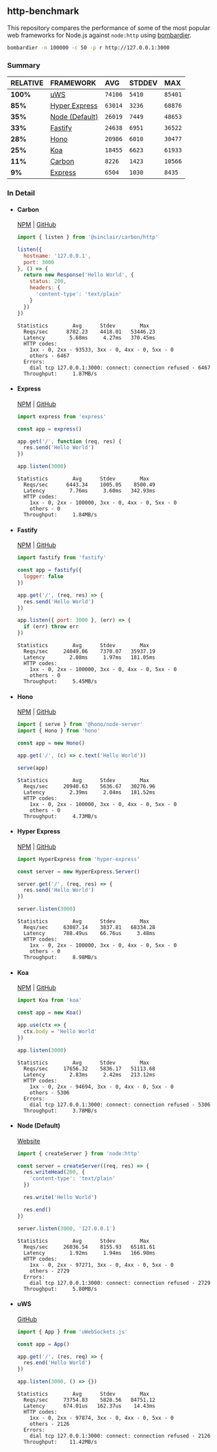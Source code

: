 ## http-benchmark

This repository compares the performance of some of the most popular web frameworks for Node.js against `node:http` using [bombardier](https://github.com/codesenberg/bombardier).

```bash
bombardier -n 100000 -c 50 -p r http://127.0.0.1:3000
```

### Summary

| RELATIVE | FRAMEWORK | AVG | STDDEV | MAX |
| :--- | :--- | :--- | :--- | :--- |
| **100%** | [uWS](#uws) | `74106` | `5410` | `85401` |
| **85%** | [Hyper Express](#hyper-express) | `63014` | `3236` | `68876` |
| **35%** | [Node (Default)](#node-default) | `26019` | `7449` | `48653` |
| **33%** | [Fastify](#fastify) | `24638` | `6951` | `36522` |
| **28%** | [Hono](#hono) | `20986` | `6010` | `30477` |
| **25%** | [Koa](#koa) | `18455` | `6623` | `61933` |
| **11%** | [Carbon](#carbon) | `8226` | `1423` | `10566` |
| **9%** | [Express](#express) | `6504` | `1030` | `8435` |


### In Detail

- #### Carbon
  [NPM](https://npmjs.com/@sinclair/carbon) | [GitHub](https://github.com/sinclairzx81/carbon)
  ```js
  import { listen } from '@sinclair/carbon/http'

  listen({
    hostname: '127.0.0.1',
    port: 3000
  }, () => {
    return new Response('Hello World', {
      status: 200,
      headers: {
        'content-type': 'text/plain'
      }
    })
  })
  ```

  ```
  Statistics        Avg      Stdev        Max
    Reqs/sec      8782.23    4418.01   53446.23
    Latency        5.68ms     4.27ms   370.45ms
    HTTP codes:
      1xx - 0, 2xx - 93533, 3xx - 0, 4xx - 0, 5xx - 0
      others - 6467
    Errors:
      dial tcp 127.0.0.1:3000: connect: connection refused - 6467
    Throughput:     1.87MB/s
  ```

- #### Express
  [NPM](https://npmjs.com/express) | [GitHub](https://github.com/expressjs/express)
  ```js
  import express from 'express'

  const app = express()

  app.get('/', function (req, res) {
    res.send('Hello World')
  })

  app.listen(3000)
  ```

  ```
  Statistics        Avg      Stdev        Max
    Reqs/sec      6443.34    1005.05    8500.49
    Latency        7.76ms     3.60ms   342.93ms
    HTTP codes:
      1xx - 0, 2xx - 100000, 3xx - 0, 4xx - 0, 5xx - 0
      others - 0
    Throughput:     1.84MB/s
  ```

- #### Fastify
  [NPM](https://npmjs.com/fastify) | [GitHub](https://github.com/fastify/fastify)
  ```js
  import fastify from 'fastify'

  const app = fastify({
    logger: false
  })

  app.get('/', (req, res) => {
    res.send('Hello World')
  })

  app.listen({ port: 3000 }, (err) => {
    if (err) throw err
  })
  ```

  ```
  Statistics        Avg      Stdev        Max
    Reqs/sec     24049.06    7370.07   35937.19
    Latency        2.08ms     1.97ms   181.05ms
    HTTP codes:
      1xx - 0, 2xx - 100000, 3xx - 0, 4xx - 0, 5xx - 0
      others - 0
    Throughput:     5.45MB/s
  ```

- #### Hono
  [NPM](https://npmjs.com/hono) | [GitHub](https://github.com/honojs/hono)
  ```js
  import { serve } from '@hono/node-server'
  import { Hono } from 'hono'

  const app = new Hono()

  app.get('/', (c) => c.text('Hello World'))

  serve(app)
  ```

  ```
  Statistics        Avg      Stdev        Max
    Reqs/sec     20940.63    5636.67   30276.96
    Latency        2.39ms     2.04ms   181.52ms
    HTTP codes:
      1xx - 0, 2xx - 100000, 3xx - 0, 4xx - 0, 5xx - 0
      others - 0
    Throughput:     4.73MB/s
  ```

- #### Hyper Express
  [NPM](https://npmjs.com/hyper-express) | [GitHub](https://github.com/kartikk221/hyper-express)
  ```js
  import HyperExpress from 'hyper-express'

  const server = new HyperExpress.Server()

  server.get('/', (req, res) => {
    res.send('Hello World')
  })

  server.listen(3000)
  ```

  ```
  Statistics        Avg      Stdev        Max
    Reqs/sec     63087.14    3837.81   68334.28
    Latency      788.49us    66.76us     3.48ms
    HTTP codes:
      1xx - 0, 2xx - 100000, 3xx - 0, 4xx - 0, 5xx - 0
      others - 0
    Throughput:     8.98MB/s
  ```

- #### Koa
  [NPM](https://npmjs.com/koa) | [GitHub](https://github.com/koajs/koa)
  ```js
  import Koa from 'koa'

  const app = new Koa()

  app.use(ctx => {
    ctx.body = 'Hello World'
  })

  app.listen(3000)
  ```

  ```
  Statistics        Avg      Stdev        Max
    Reqs/sec     17656.32    5836.17   51113.68
    Latency        2.83ms     2.42ms   213.12ms
    HTTP codes:
      1xx - 0, 2xx - 94694, 3xx - 0, 4xx - 0, 5xx - 0
      others - 5306
    Errors:
      dial tcp 127.0.0.1:3000: connect: connection refused - 5306
    Throughput:     3.78MB/s
  ```

- #### Node (Default)
  [Website](https://nodejs.org/api/http.html)
  ```js
  import { createServer } from 'node:http'

  const server = createServer((req, res) => {
    res.writeHead(200, {
      'content-type': 'text/plain'
    })

    res.write('Hello World')

    res.end()
  })

  server.listen(3000, '127.0.0.1')
  ```

  ```
  Statistics        Avg      Stdev        Max
    Reqs/sec     26036.54    8155.93   65181.61
    Latency        1.92ms     1.94ms   166.98ms
    HTTP codes:
      1xx - 0, 2xx - 97271, 3xx - 0, 4xx - 0, 5xx - 0
      others - 2729
    Errors:
      dial tcp 127.0.0.1:3000: connect: connection refused - 2729
    Throughput:     5.80MB/s
  ```

- #### uWS
  [GitHub](https://github.com/uNetworking/uWebSockets.js)
  ```js
  import { App } from 'uWebSockets.js'

  const app = App()

  app.get('/', (res, req) => {
    res.end('Hello World')
  })

  app.listen(3000, () => {})
  ```

  ```
  Statistics        Avg      Stdev        Max
    Reqs/sec     73754.83    5828.56   84751.12
    Latency      674.01us   162.37us    14.43ms
    HTTP codes:
      1xx - 0, 2xx - 97874, 3xx - 0, 4xx - 0, 5xx - 0
      others - 2126
    Errors:
      dial tcp 127.0.0.1:3000: connect: connection refused - 2126
    Throughput:    11.42MB/s
  ```


